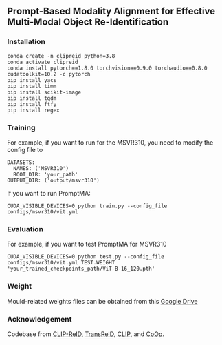 ## Prompt-Based Modality Alignment for Effective Multi-Modal Object Re-Identification
### Installation

```
conda create -n clipreid python=3.8
conda activate clipreid
conda install pytorch==1.8.0 torchvision==0.9.0 torchaudio==0.8.0 cudatoolkit=10.2 -c pytorch
pip install yacs
pip install timm
pip install scikit-image
pip install tqdm
pip install ftfy
pip install regex
```

### Training

For example, if you want to run for the MSVR310, you need to modify the config file to

```
DATASETS:
  NAMES: ('MSVR310')
  ROOT_DIR: 'your_path'
OUTPUT_DIR: ('output/msvr310')
```

If you want to run PromptMA:

```
CUDA_VISIBLE_DEVICES=0 python train.py --config_file configs/msvr310/vit.yml
```

### Evaluation

For example, if you want to test PromptMA for MSVR310

```
CUDA_VISIBLE_DEVICES=0 python test.py --config_file configs/msvr310/vit.yml TEST.WEIGHT 'your_trained_checkpoints_path/ViT-B-16_120.pth'
```

### Weight
Mould-related weights files can be obtained from this [Google Drive](https://drive.google.com/drive/folders/1CqVSck0s_Cq0dwptvyRlPQ7_DRwRkYdo?usp=sharing)

### Acknowledgement

Codebase from [CLIP-ReID](https://github.com/Syliz517/CLIP-ReID), [TransReID](https://github.com/damo-cv/TransReID), [CLIP](https://github.com/openai/CLIP), and [CoOp](https://github.com/KaiyangZhou/CoOp).
